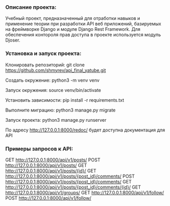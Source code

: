 ### Описание проекта:
Учебный проект, предназначенный для отработки навыков и применение теории при разработки
API веб приложений, базируемых на фреймворке Django и модуле Django Rest Framework.
Для обеспечения контороля прав доступа в проекте используется модуль Djoser.

### Установка и запуск проекта:

Клонировать репозиторий:
git clone https://github.com/shmyrev/api_final_yatube.git

Создать окружение:
python3 -m venv venv

Запуск окружения:
source venv/bin/activate

Установить зависимости:
pip install -r requirements.txt

Выполните миграцию:
python3 manage.py migrate

Запуск проекта:
python3 manage.py runserver

По адресу http://127.0.0.1:8000/redoc/ будет доступна документация для API

### Примеры запросов к API:
GET http://127.0.0.1:8000/api/v1/posts/
POST http://127.0.0.1:8000/api/v1/posts/
GET http://127.0.0.1:8000/api/v1/posts/{id}/
GET http://127.0.0.1:8000/api/v1/posts/{post_id}/comments/
POST http://127.0.0.1:8000/api/v1/posts/{post_id}/comments/
GET http://127.0.0.1:8000/api/v1/posts/{post_id}/comments/{id}/
GET http://127.0.0.1:8000/api/v1/groups/
GET http://127.0.0.1:8000/api/v1/follow/
POST http://127.0.0.1:8000/api/v1/follow/